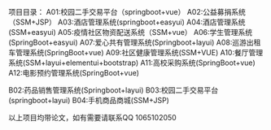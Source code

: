 项目目录：
A01:校园二手交易平台（springboot+vue）
A02:公益募捐系统（SSM+JSP）
A03:酒店管理系统(springboot+easyui)
A04:酒店管理系统(SSM+easyui)
A05:疫情社区物资配送系统（SSM+vue）
A06:学生管理系统(SpringBoot+easyui)
A07:爱心共有管理系统(Springboot+layui)
A08:巡游出租车管理系统(SpringBoot+vue)
A09:社区健康管理系统(SSM+VUE)
A10:餐厅管理系统(SSM+layui+elementui+bootstrap)
A11:高校采购系统(SpringBoot+vue)
A12:电影预约管理系统(SpringBoot+vue)

B02:药品销售管理系统(Springboot+layui)
B03:校园二手交易平台(springboot+layui)
B04:手机商品商城(SSM+JSP)

以上项目均带论文，如有需要请联系QQ 1065102050
